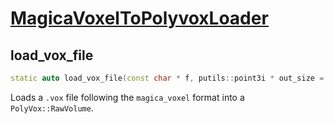 # [MagicaVoxelToPolyvoxLoader](MagicaVoxelToPolyvoxLoader.hpp)

## load_vox_file

```cpp
static auto load_vox_file(const char * f, putils::point3i * out_size = nullptr) noexcept;
```

Loads a `.vox` file following the `magica_voxel` format into a `PolyVox::RawVolume`.